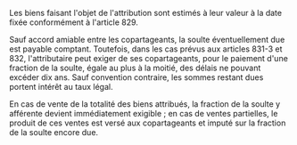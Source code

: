 Les biens faisant l'objet de l'attribution sont estimés à leur valeur à la date fixée conformément à l'article 829.

Sauf accord amiable entre les copartageants, la soulte éventuellement due est payable comptant. Toutefois, dans les cas prévus aux articles 831-3 et 832, l'attributaire peut exiger de ses copartageants, pour le paiement d'une fraction de la soulte, égale au plus à la moitié, des délais ne pouvant excéder dix ans. Sauf convention contraire, les sommes restant dues portent intérêt au taux légal.

En cas de vente de la totalité des biens attribués, la fraction de la soulte y afférente devient immédiatement exigible ; en cas de ventes partielles, le produit de ces ventes est versé aux copartageants et imputé sur la fraction de la soulte encore due.
